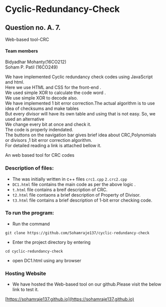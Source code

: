 # Cyclic-Redundancy-Check

## Question no. A. 7.
Web-based tool-CRC

#### Team members
Bidyadhar Mohanty(16CO212)<br />
Soham P. Patil (16CO249)<br />

We have implemented Cyclic redundancy check codes using JavaScript and html.<br />
Here we use HTML and CSS for the front-end .<br />
We used simple XOR to calculate the code word .<br />
We use simple XOR to decode also.<br />
We have implemented 1 bit error correction.The actual algorithm is to use idea of checksums and make tables <br />
But every divisor will have its own table and using that is not easy. So, we used an alternative<br /> 
We change every bit at once and check it. <br /> 
The code is properly indendated.<br /> 
The buttons on the navigation bar gives brief idea about CRC,Polynomials or divisors ,1 bit error correction algorithm.<br />
For detailed reading a link is attached bellow it.<br />

An web based tool for CRC codes<br />
### Description of files: 
* The was initially written in c++ files ```crc1.cpp``` ```2.crc2.cpp```
* ```DC1.html``` file contains the main code as per the above logic .
* ```t.html``` file contains a breif description of CRC.
* ```t2.html``` file contaons a brief description of Property of Divisor.
* ```t3.html``` file contains a brief description of 1-bit error checking code.
### To run the program:<br />
* Run the command <br />
```
git clone https://github.com/Sohamraje137/cyclic-redundancy-check
```
* Enter the project directory by entering <br />
```
cd cyclic-redundancy-check
```

* open DC1.html using any browser

### Hosting Website
* We have hosted the Web-based tool on our github.Please visit the below link to test it. <br />

[https://sohamraje137.github.io](https://sohamraje137.github.io)
